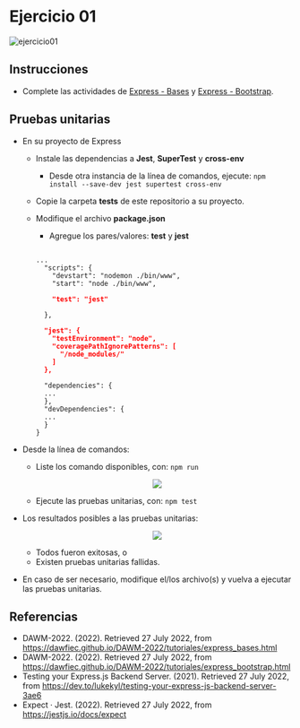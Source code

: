 # Ejercicio 01

![ejercicio01](imagenes/ejercicio01.png)


## Instrucciones

* Complete las actividades de [Express - Bases](https://dawmfiec.github.io/DAWM/tutoriales/express_bases.html) y [Express - Bootstrap](https://dawmfiec.github.io/DAWM/tutoriales/express_bootstrap.html).

## Pruebas unitarias

* En su proyecto de Express 
  + Instale las dependencias a **Jest**, **SuperTest** y **cross-env**
    - Desde otra instancia de la línea de comandos, ejecute: `npm install --save-dev jest supertest cross-env`
  + Copie la carpeta **tests** de este repositorio a su proyecto.
  + Modifique el archivo **package.json**
    - Agregue los pares/valores: **test** y **jest**

    <pre><code>
    ...
      "scripts": {
        "devstart": "nodemon ./bin/www",
        "start": "node ./bin/www",
        <b style="color:red">
        "test": "jest"
        </b>
      },
      <b style="color:red">
      "jest": {
        "testEnvironment": "node",
        "coveragePathIgnorePatterns": [
          "/node_modules/"
        ]
      },
      </b>
      "dependencies": {
      ...
      },
      "devDependencies": {
      ...
      }
    }
    </code></pre> 

* Desde la línea de comandos:
  + Liste los comando disponibles, con: `npm run`

  <p align="center">
    <img src="imagenes/scripts.png">
  </p>
  
  + Ejecute las pruebas unitarias, con: `npm test`

* Los resultados posibles a las pruebas unitarias:
  
  <p align="center">
    <img src="imagenes/jest.png">
  </p>

  + Todos fueron exitosas, o
  + Existen pruebas unitarias fallidas.
* En caso de ser necesario, modifique el/los archivo(s) y vuelva a ejecutar las pruebas unitarias.

## Referencias 

* DAWM-2022. (2022). Retrieved 27 July 2022, from https://dawfiec.github.io/DAWM-2022/tutoriales/express_bases.html
* DAWM-2022. (2022). Retrieved 27 July 2022, from https://dawfiec.github.io/DAWM-2022/tutoriales/express_bootstrap.html
* Testing your Express.js Backend Server. (2021). Retrieved 27 July 2022, from https://dev.to/lukekyl/testing-your-express-js-backend-server-3ae6
* Expect · Jest. (2022). Retrieved 27 July 2022, from https://jestjs.io/docs/expect
